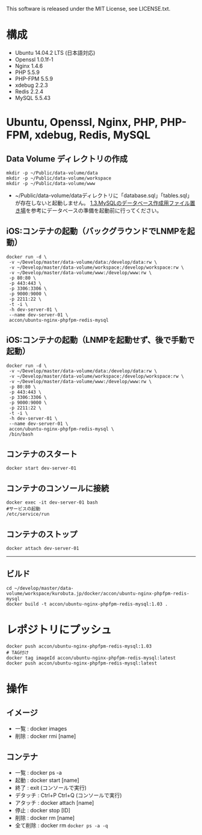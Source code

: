This software is released under the MIT License, see LICENSE.txt.

# 構成
 * Ubuntu 14.04.2 LTS (日本語対応)
 * Openssl 1.0.1f-1
 * Nginx 1.4.6
 * PHP 5.5.9
 * PHP-FPM 5.5.9
 * xdebug 2.2.3
 * Redis 2.2.4
 * MySQL 5.5.43
# Ubuntu, Openssl, Nginx, PHP, PHP-FPM, xdebug, Redis, MySQL

## Data Volume ディレクトリの作成
```bash:
mkdir -p ~/Public/data-volume/data
mkdir -p ~/Public/data-volume/workspace
mkdir -p ~/Public/data-volume/www

```

* ~/Public/data-volume/dataディレクトリに「database.sql」「tables.sql」が存在しないと起動しません。
[1.3.MySQLのデータベース作成用ファイル置き場](https://registry.hub.docker.com/u/accon/ubuntu-nginx-phpfpm-redis-mysql/)を参考にデータベースの準備を起動前に行ってください。

## iOS:コンテナの起動（バックグラウンドでLNMPを起動）
```bash:
docker run -d \
 -v ~/Develop/master/data-volume/data:/develop/data:rw \
 -v ~/Develop/master/data-volume/workspace:/develop/workspace:rw \
 -v ~/Develop/master/data-volume/www:/develop/www:rw \
 -p 80:80 \
 -p 443:443 \
 -p 3306:3306 \
 -p 9000:9000 \
 -p 2211:22 \
 -t -i \
 -h dev-server-01 \
 --name dev-server-01 \
 accon/ubuntu-nginx-phpfpm-redis-mysql
```
 
## iOS:コンテナの起動（LNMPを起動せず、後で手動で起動）
```bash:
docker run -d \
 -v ~/Develop/master/data-volume/data:/develop/data:rw \
 -v ~/Develop/master/data-volume/workspace:/develop/workspace:rw \
 -v ~/Develop/master/data-volume/www:/develop/www:rw \
 -p 80:80 \
 -p 443:443 \
 -p 3306:3306 \
 -p 9000:9000 \
 -p 2211:22 \
 -t -i \
 -h dev-server-01 \
 --name dev-server-01 \
 accon/ubuntu-nginx-phpfpm-redis-mysql \
 /bin/bash
```

## コンテナのスタート
```bash:
docker start dev-server-01
```

## コンテナのコンソールに接続
```bash:
docker exec -it dev-server-01 bash
#サービスの起動
/etc/service/run
```

## コンテナのストップ
```bash:
docker attach dev-server-01
```

-----

## ビルド
```bash:
cd ~/develop/master/data-volume/workspace/kurobuta.jp/docker/accon/ubuntu-nginx-phpfpm-redis-mysql
docker build -t accon/ubuntu-nginx-phpfpm-redis-mysql:1.03 .
```

# レポジトリにプッシュ
```bash:
docker push accon/ubuntu-nginx-phpfpm-redis-mysql:1.03
# TAG付け
docker tag imageId accon/ubuntu-nginx-phpfpm-redis-mysql:latest
docker push accon/ubuntu-nginx-phpfpm-redis-mysql:latest
```

# 操作

## イメージ
 * 一覧    : docker images
 * 削除    : docker rmi [name]

## コンテナ
 * 一覧    : docker ps -a
 * 起動    : docker start [name]
 * 終了    : exit (コンソールで実行)
 * デタッチ : Ctrl+P Ctrl+Q (コンソールで実行)
 * アタッチ : docker attach [name]
 * 停止    : docker stop [ID]
 * 削除    : docker rm [name]
 * 全て削除 : docker rm `docker ps -a -q`
